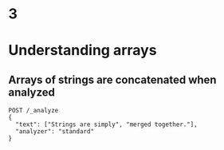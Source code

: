 # 3

# Understanding arrays

## Arrays of strings are concatenated when analyzed

```
POST /_analyze
{
  "text": ["Strings are simply", "merged together."],
  "analyzer": "standard"
}
```
